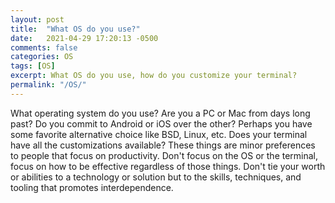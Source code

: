 ```yaml
---
layout: post
title:  "What OS do you use?"
date:   2021-04-29 17:20:13 -0500
comments: false
categories: OS
tags: [OS]
excerpt: What OS do you use, how do you customize your terminal?
permalink: "/OS/"
---
```


What operating system do you use? Are you a PC or Mac from days long past? Do you commit to Android or iOS over the other? Perhaps you have some favorite alternative choice like BSD, Linux, etc. Does your terminal have all the customizations available? These things are minor preferences to people that focus on productivity. Don't focus on the OS or the terminal, focus on how to be effective regardless of those things. Don't tie your worth or abilities to a technology or solution but to the skills, techniques, and tooling that promotes interdependence.